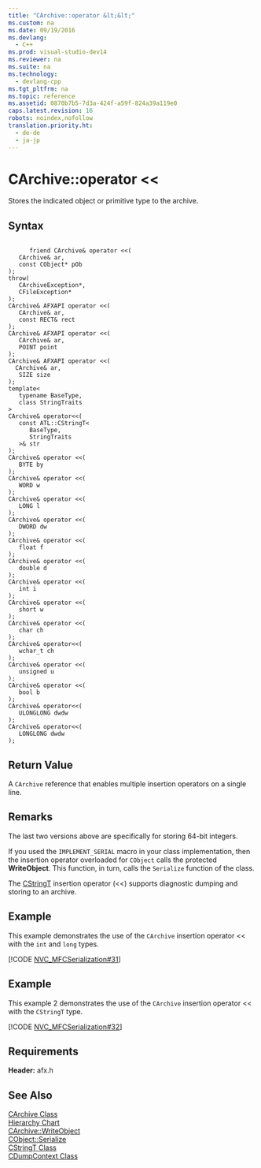 ```yaml
---
title: "CArchive::operator &lt;&lt;"
ms.custom: na
ms.date: 09/19/2016
ms.devlang: 
  - C++
ms.prod: visual-studio-dev14
ms.reviewer: na
ms.suite: na
ms.technology: 
  - devlang-cpp
ms.tgt_pltfrm: na
ms.topic: reference
ms.assetid: 0870b7b5-7d3a-424f-a59f-824a39a119e0
caps.latest.revision: 16
robots: noindex,nofollow
translation.priority.ht: 
  - de-de
  - ja-jp
---
```

# CArchive::operator &lt;&lt;
Stores the indicated object or primitive type to the archive.  
  
## Syntax  
  
```  
  
      friend CArchive& operator <<(  
   CArchive& ar,  
   const CObject* pOb   
);  
throw(  
   CArchiveException*,  
   CFileException*   
);  
CArchive& AFXAPI operator <<(   
   CArchive& ar,  
   const RECT& rect  
);  
CArchive& AFXAPI operator <<(   
   CArchive& ar,   
   POINT point   
);  
CArchive& AFXAPI operator <<(   
  CArchive& ar,   
   SIZE size   
);  
template<    
   typename BaseType,    
   class StringTraits    
>   
CArchive& operator<<(   
   const ATL::CStringT<   
      BaseType,    
      StringTraits   
   >& str   
);  
CArchive& operator <<(  
   BYTE by   
);  
CArchive& operator <<(  
   WORD w   
);  
CArchive& operator <<(  
   LONG l   
);  
CArchive& operator <<(  
   DWORD dw   
);  
CArchive& operator <<(  
   float f   
);  
CArchive& operator <<(  
   double d   
);  
CArchive& operator <<(  
   int i   
);  
CArchive& operator <<(  
   short w   
);  
CArchive& operator <<(  
   char ch   
);  
CArchive& operator<<(   
   wchar_t ch    
);  
CArchive& operator <<(  
   unsigned u   
);  
CArchive& operator <<(  
   bool b   
);  
CArchive& operator<<(   
   ULONGLONG dwdw    
);  
CArchive& operator<<(   
   LONGLONG dwdw    
);  
```  
  
## Return Value  
 A `CArchive` reference that enables multiple insertion operators on a single line.  
  
## Remarks  
 The last two versions above are specifically for storing 64-bit integers.  
  
 If you used the `IMPLEMENT_SERIAL` macro in your class implementation, then the insertion operator overloaded for `CObject` calls the protected **WriteObject**. This function, in turn, calls the `Serialize` function of the class.  
  
 The [CStringT](../vs140/CStringT-Class.md) insertion operator (<<) supports diagnostic dumping and storing to an archive.  
  
## Example  
 This example demonstrates the use of the `CArchive` insertion operator << with the `int` and `long` types.  
  
 [!CODE [NVC_MFCSerialization#31](../CodeSnippet/VS_Snippets_Cpp/NVC_MFCSerialization#31)]  
  
## Example  
 This example 2 demonstrates the use of the `CArchive` insertion operator << with the `CStringT` type.  
  
 [!CODE [NVC_MFCSerialization#32](../CodeSnippet/VS_Snippets_Cpp/NVC_MFCSerialization#32)]  
  
## Requirements  
 **Header:** afx.h  
  
## See Also  
 [CArchive Class](../vs140/CArchive-Class.md)   
 [Hierarchy Chart](../vs140/Hierarchy-Chart.md)   
 [CArchive::WriteObject](../vs140/CArchive--WriteObject.md)   
 [CObject::Serialize](../vs140/CObject--Serialize.md)   
 [CStringT Class](../vs140/CStringT-Class.md)   
 [CDumpContext Class](../vs140/CDumpContext-Class.md)
